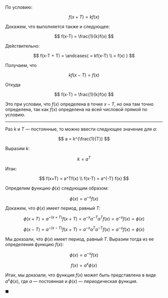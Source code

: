 По условию:

$$ f(x + T) = kf(x) $$

Докажем, что выполняется также и следующее:

$$ f(x-T) = \frac{1}{k}f(x) $$

Действительно:

$$ f(x-T + T) = \andcases{ = kf(x-T) \\ = f(x) } $$

Получаем, что

$$ kf(x-T) = f(x) $$

Откуда

$$ f(x-T) = \frac{1}{k}f(x) $$

Это при условии, что $f(x)$ определена в точке $x-T$, но она там точно определена, так как $f(x)$ определена на всей числовой прямой по условию.

---

Раз $k$ и $T$ — постоянные, то можно ввести следующее значение для $a$:

$$ a = k^{\frac{1}{T}} $$

Выразим $k$:

$$ k = a^T $$

Итак:

$$ f(x+T) = a^Tf(x) \\ f(x-T) = a^{-T} f(x) $$

Определим функцию $\phi(x)$ следующим образом:

$$ \phi(x) = a^{-x}f(x) $$

Докажем, что $\phi(x)$ имеет период, равный $T$:

$$ \phi(x + T) = a^{-(x+T)}f(x + T) = a^{-x}a^{-T}a^T f(x) = a^{-x} f(x) = \phi(x) $$

$$ \phi(x - T) = a^{-(x-T)}f(x + T) = a^{-x}a^{T}a^{-T} f(x) = a^{-x} f(x) = \phi(x) $$

Мы доказали, что $\phi(x)$ имеет период, равный $T$. Выразим тогда из ее определения функцию $f(x)$:

$$ \phi(x) = a^{-x}f(x) $$

$$ f(x) = a^x \phi(x) $$

Итак, мы доказали, что функция $f(x)$ может быть представлена в виде $a^x\phi(x)$, где $a$ — постоянная и $\phi(x)$ — периодическая функция.

$\blacksquare$